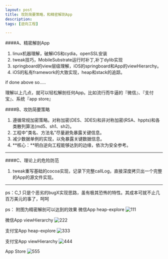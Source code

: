 ```yaml
---
layout: post
title: 攻防简要策略，和精密解剖App
description:  
tags: [逆向工程]

---
```



####A、精密解剖App

1. linux机器理解，破解iOS和cydia，openSSL安装
2. tweak技巧，MobileSubstrate运行时补丁,补丁dylib实现
3. springboard的view层级理解，iOS的springboard和App的viewHierarchy。
4. iOS的私有framework的大致实现，heap和stack的追踪。

if done above so.....

理解以上几点，就可以轻松解剖任何App。比如流行而牛逼的『微信』、『支付宝』、系统『app store』



####B、攻防简要策略

1. 遵循常规加密策略。对称加密(DES、3DES)和非对称加密(RSA、hppts)和各类散列算法(md5、sh1、sh2)。
2. 工程中"类名、方法名"尽量避免暴露关键信息。
3. 减少数据单例的实现，以免暴露关键数据信息。
4. **核心：**明白逆向工程能够达到的边缘，依次为安全参考。

----

####C、理论上的危险防范

1. tweak重写基础的cocoa实现，记录下完整callLog，直接深度拷贝出一个完整的App的源文件实现。

----

ps：C_1 只是个恶劣的bugX实现思路，虽有极其恐怖的特性。其成本可就不止几百万美元的事了，呵呵


ps： 附图为精密解剖可以达到的效果
微信App heap-explore
![111](http://b-egs-studio-images.oss-cn-shenzhen.aliyuncs.com/ruoxu-blog%2Fjm-weixin-heap-digg.jpg)

微信App viewHierarchy
![222](http://b-egs-studio-images.oss-cn-shenzhen.aliyuncs.com/ruoxu-blog%2Fjm-weixin-view-layer.jpeg)

支付宝App heap-explore
![333](http://b-egs-studio-images.oss-cn-shenzhen.aliyuncs.com/ruoxu-blog%2Fjm-zhifubao-heap-digg.jpg)

支付宝App viewHierarchy
![444](http://b-egs-studio-images.oss-cn-shenzhen.aliyuncs.com/ruoxu-blog%2Fjm-zhifubao-view-layer.jpeg)

App Store
![555](http://b-egs-studio-images.oss-cn-shenzhen.aliyuncs.com/ruoxu-blog%2Fjm-appStore-view-layer.jpeg)